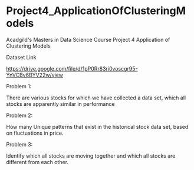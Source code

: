 # Project4_ApplicationOfClusteringModels
Acadgild's Masters in Data Science Course Project 4 Application of Clustering Models

Dataset Link

https://drive.google.com/file/d/1pP0Rr83ri0voscgr95-YnVCBv6BYV22w/view

Problem 1:

There are various stocks for which we have collected a data set, which all stocks are apparently similar in performance

Problem 2:

How many Unique patterns that exist in the historical stock data set, based on fluctuations in price.

Problem 3:

Identify which all stocks are moving together and which all stocks are different from each other.


